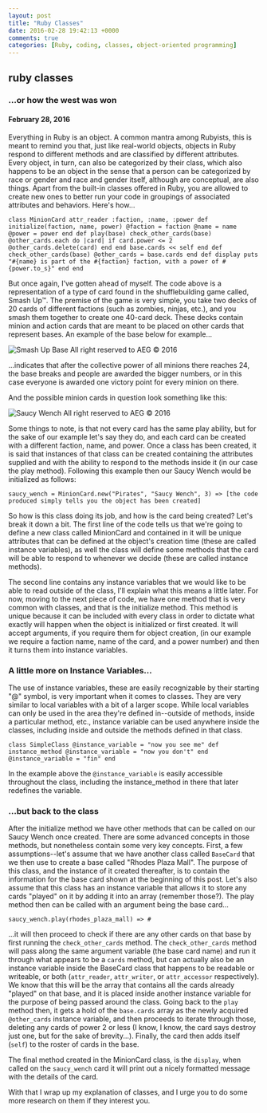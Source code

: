 ```yaml
---
layout: post
title: "Ruby Classes"
date: 2016-02-28 19:42:13 +0000
comments: true
categories: [Ruby, coding, classes, object-oriented programming]
---
```


## ruby classes

### ...or how the west was won

#### February 28, 2016

Everything in Ruby is an object. A common mantra among Rubyists, this is meant to remind you that, just like real-world objects, objects in Ruby respond to different methods and are classified by different attributes. Every object, in turn, can also be categorized by their class, which also happens to be an object in the sense that a person can be categorized by race or gender and race and gender itself, although are conceptual, are also things. Apart from the built-in classes offered in Ruby, you are allowed to create new ones to better run your code in groupings of associated attributes and behaviors. Here's how...

`class MinionCard attr_reader :faction, :name, :power def initialize(faction, name, power) @faction = faction @name = name @power = power end def play(base) check_other_cards(base) @other_cards.each do |card| if card.power <= 2 @other_cards.delete(card) end end base.cards << self end def check_other_cards(base) @other_cards = base.cards end def display puts "#{name} is part of the #{faction} faction, with a power of #{power.to_s}" end end`

But once again, I've gotten ahead of myself. The code above is a representation of a type of card found in the shufflebuilding game called, Smash Up™. The premise of the game is very simple, you take two decks of 20 cards of different factions (such as zombies, ninjas, etc.), and you smash them together to create one 40-card deck. These decks contain minion and action cards that are meant to be placed on other cards that represent bases. An example of the base below for example...

![Smash Up Base](../imgs/ruby-classes/smashupbase.jpg) All right reserved to AEG © 2016

...indicates that after the collective power of all minions there reaches 24, the base breaks and people are awarded the bigger numbers, or in this case everyone is awarded one victory point for every minion on there.

And the possible minion cards in question look something like this:

![Saucy Wench](../imgs/ruby-classes/saucywench.jpg) All right reserved to AEG © 2016

Some things to note, is that not every card has the same play ability, but for the sake of our example let's say they do, and each card can be created with a different faction, name, and power. Once a class has been created, it is said that instances of that class can be created containing the attributes supplied and with the ability to respond to the methods inside it (in our case the play method). Following this example then our Saucy Wench would be initialized as follows:

`saucy_wench = MinionCard.new("Pirates", "Saucy Wench", 3) => [the code produced simply tells you the object has been created]`

So how is this class doing its job, and how is the card being created? Let's break it down a bit. The first line of the code tells us that we're going to define a new class called MinionCard and contained in it will be unique attributes that can be defined at the object's creation time (these are called instance variables), as well the class will define some methods that the card will be able to respond to whenever we decide (these are called instance methods).

The second line contains any instance variables that we would like to be able to read outside of the class, I'll explain what this means a little later. For now, moving to the next piece of code, we have one method that is very common with classes, and that is the initialize method. This method is unique because it can be included with every class in order to dictate what exactly will happen when the object is initialized or first created. It will accept arguments, if you require them for object creation, (in our example we require a faction name, name of the card, and a power number) and then it turns them into instance variables.

### A little more on Instance Variables...

The use of instance variables, these are easily recognizable by their starting "@" symbol, is very important when it comes to classes. They are very similar to local variables with a bit of a larger scope. While local variables can only be used in the area they're defined in--outside of methods, inside a particular method, etc., instance variable can be used anywhere inside the classes, including inside and outside the methods defined in that class.

`class SimpleClass @instance_variable = "now you see me" def instance_method @instance_variable = "now you don't" end @instance_variable = "fin" end`

In the example above the `@instance_variable` is easily accessible throughout the class, including the instance_method in there that later redefines the variable.

### ...but back to the class

After the initialize method we have other methods that can be called on our Saucy Wench once created. There are some advanced concepts in those methods, but nonetheless contain some very key concepts. First, a few assumptions--let's assume that we have another class called `BaseCard` that we then use to create a base called "Rhodes Plaza Mall". The purpose of this class, and the instance of it created thereafter, is to contain the information for the base card shown at the beginning of this post. Let's also assume that this class has an instance variable that allows it to store any cards "played" on it by adding it into an array (remember those?). The play method then can be called with an argument being the base card...

`saucy_wench.play(rhodes_plaza_mall) => #`

...it will then proceed to check if there are any other cards on that base by first running the `check_other_cards` method. The `check_other_cards` method will pass along the same argument variable (the base card name) and run it through what appears to be a `cards` method, but can actually also be an instance variable inside the BaseCard class that happens to be readable or writeable, or both (`attr_reader`, `attr_writer`, or `attr_accessor` respectively). We know that this will be the array that contains all the cards already "played" on that base, and it is placed inside another instance variable for the purpose of being passed around the class. Going back to the `play` method then, it gets a hold of the `base.cards` array as the newly acquired `@other_cards` instance variable, and then proceeds to iterate through those, deleting any cards of power 2 or less (I know, I know, the card says destroy just one, but for the sake of brevity...). Finally, the card then adds itself (`self`) to the roster of cards in the base.

The final method created in the MinionCard class, is the `display`, when called on the `saucy_wench` card it will print out a nicely formatted message with the details of the card.

With that I wrap up my explanation of classes, and I urge you to do some more research on them if they interest you.